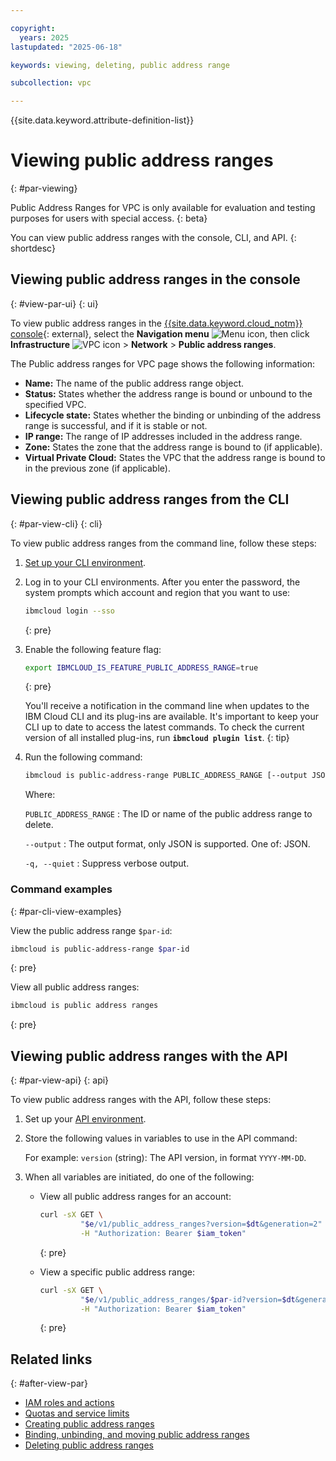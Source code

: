 ```yaml
---

copyright:
  years: 2025
lastupdated: "2025-06-18"

keywords: viewing, deleting, public address range

subcollection: vpc

---
```


{{site.data.keyword.attribute-definition-list}}

# Viewing public address ranges
{: #par-viewing}

Public Address Ranges for VPC is only available for evaluation and testing purposes for users with special access.
{: beta}

You can view public address ranges with the console, CLI, and API.
{: shortdesc}

## Viewing public address ranges in the console
{: #view-par-ui}
{: ui}

To view public address ranges in the [{{site.data.keyword.cloud_notm}} console](/login){: external}, select the **Navigation menu** ![Menu icon](../icons/icon_hamburger.svg), then click **Infrastructure** ![VPC icon](../../icons/vpc.svg) > **Network** > **Public address ranges**.

The Public address ranges for VPC page shows the following information:

- **Name:** The name of the public address range object.
- **Status:** States whether the address range is bound or unbound to the specified VPC.
- **Lifecycle state:** States whether the binding or unbinding of the address range is successful, and if it is stable or not.
- **IP range:** The range of IP addresses included in the address range.
- **Zone:** States the zone that the address range is bound to (if applicable).
- **Virtual Private Cloud:** States the VPC that the address range is bound to in the previous zone (if applicable).

## Viewing public address ranges from the CLI
{: #par-view-cli}
{: cli}

To view public address ranges from the command line, follow these steps:

1. [Set up your CLI environment](/docs/vpc?topic=vpc-set-up-environment&interface=cli).
1. Log in to your CLI environments. After you enter the password, the system prompts which account and region that you want to use:

   ```sh
   ibmcloud login --sso
   ```
   {: pre}

1. Enable the following feature flag:

   ```sh
   export IBMCLOUD_IS_FEATURE_PUBLIC_ADDRESS_RANGE=true
   ```
   {: pre}

   You'll receive a notification in the command line when updates to the IBM Cloud CLI and its plug-ins are available. It's important to keep your CLI up to date to access the latest commands. To check the current version of all installed plug-ins, run **`ibmcloud plugin list`**.
   {: tip}

1. Run the following command:

   ```sh
   ibmcloud is public-address-range PUBLIC_ADDRESS_RANGE [--output JSON] [-q, --quiet]
   ```

   Where:

   `PUBLIC_ADDRESS_RANGE`
   :   The ID or name of the public address range to delete.

   `--output`
   :   The output format, only JSON is supported. One of: JSON.

   `-q, --quiet`
   :   Suppress verbose output.

### Command examples
{: #par-cli-view-examples}

View the public address range `$par-id`:

```sh
ibmcloud is public-address-range $par-id
```
{: pre}

View all public address ranges:

```sh
ibmcloud is public address ranges
```
{: pre}

## Viewing public address ranges with the API
{: #par-view-api}
{: api}

To view public address ranges with the API, follow these steps:

1. Set up your [API environment](/docs/vpc?topic=vpc-set-up-environment#api-prerequisites-setup).
1. Store the following values in variables to use in the API command:

   For example: `version` (string): The API version, in format `YYYY-MM-DD`.

1. When all variables are initiated, do one of the following:

   * View all public address ranges for an account:

      ```sh
      curl -sX GET \
               "$e/v1/public_address_ranges?version=$dt&generation=2" \
               -H "Authorization: Bearer $iam_token"
      ```
      {: pre}

   * View a specific public address range:

      ```sh
      curl -sX GET \
               "$e/v1/public_address_ranges/$par-id?version=$dt&generation=2" \
               -H "Authorization: Bearer $iam_token"
      ```
      {: pre}

## Related links
{: #after-view-par}


- [IAM roles and actions](/docs/vpc?topic=vpc-about-par#par-access-management)
- [Quotas and service limits](/docs/vpc?topic=vpc-quotas#par-quotas)
- [Creating public address ranges](/docs/vpc?topic=vpc-par-creating&interface=ui)
- [Binding, unbinding, and moving public address ranges](/docs/vpc?topic=vpc-par-unbinding-binding&interface=ui)
- [Deleting public address ranges](/docs/vpc?topic=vpc-par-deleting&interface=ui)
